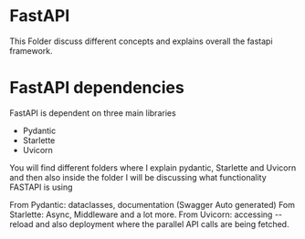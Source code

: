 # FastAPI
This Folder discuss different concepts and explains overall the fastapi framework.


# FastAPI dependencies
FastAPI is dependent on three main libraries

- Pydantic
- Starlette
- Uvicorn


You will find different folders where I explain pydantic, Starlette and Uvicorn 
and then also inside the folder I will be discussing what functionality FASTAPI is using

From Pydantic: dataclasses, documentation (Swagger Auto generated)
Fom Starlette: Async, Middleware and a lot more.
From Uvicorn: accessing --reload and also deployment where the parallel API calls are being fetched.


